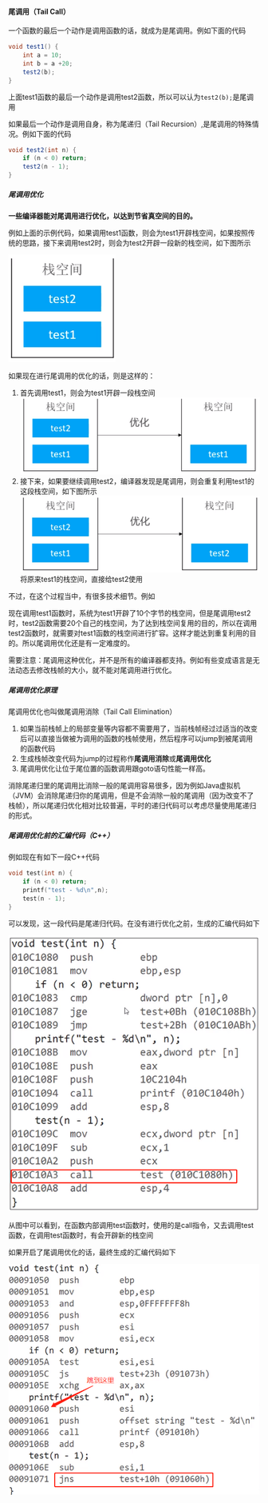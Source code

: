 #### 尾调用（Tail Call）

一个函数的最后一个动作是调用函数的话，就成为是尾调用。例如下面的代码

```java
void test1() {
	int a = 10;
	int b = a +20;
	test2(b);
}
```

上面test1函数的最后一个动作是调用test2函数，所以可以认为`test2(b);`是尾调用

如果最后一个动作是调用自身，称为尾递归（Tail Recursion）,是尾调用的特殊情况。例如下面的代码

```java
void test2(int n) {
	if (n < 0) return;
	test2(n - 1);
}
```

##### 尾调用优化

**一些编译器能对尾调用进行优化，以达到节省真空间的目的。**

例如上面的示例代码，如果调用test1函数，则会为test1开辟栈空间，如果按照传统的思路，接下来调用test2时，则会为test2开辟一段新的栈空间，如下图所示

![1577190120401](https://github.com/MSTGit/Algorithm/blob/master/AdvancedPart/24-TailCall/Resource/1577190120401.png)

如果现在进行尾调用的优化的话，则是这样的：

1. 首先调用test1，则会为test1开辟一段栈空间
   ![1577190223599](https://github.com/MSTGit/Algorithm/blob/master/AdvancedPart/24-TailCall/Resource/1577190223599.png)
2. 接下来，如果要继续调用test2，编译器发现是尾调用，则会重复利用test1的这段栈空间，如下图所示
   ![1577190321501](https://github.com/MSTGit/Algorithm/blob/master/AdvancedPart/24-TailCall/Resource/1577190321501.png)
   将原来test1的栈空间，直接给test2使用

不过，在这个过程当中，有很多技术细节。例如

现在调用test1函数时，系统为test1开辟了10个字节的栈空间，但是尾调用test2时，test2函数需要20个自己的栈空间，为了达到栈空间复用的目的，所以在调用test2函数时，就需要对test1函数的栈空间进行扩容。这样才能达到重复利用的目的。所以尾调用优化还是有一定难度的。

需要注意：尾调用这种优化，并不是所有的编译器都支持。例如有些变成语言是无法动态去修改栈帧的大小，就不能对尾调用进行优化。

##### 尾调用优化原理

尾调用优化也叫做尾调用消除（Tail Call Elimination）

1. 如果当前栈帧上的局部变量等内容都不需要用了，当前栈帧经过过适当的改变后可以直接当做被为调用的函数的栈帧使用，然后程序可以jump到被尾调用的函数代码
2. 生成栈帧改变代码为jump的过程称作**尾调用消除**或**尾调用优化**
3. 尾调用优化让位于尾位置的函数调用跟goto语句性能一样高。

消除尾递归里的尾调用比消除一般的尾调用容易很多，因为例如Java虚拟机（JVM）会消除尾递归你的尾调用，但是不会消除一般的尾调用（因为改变不了栈帧），所以尾递归优化相对比较普遍，平时的递归代码可以考虑尽量使用尾递归的形式。

##### 尾调用优化前的汇编代码（C++）

例如现在有如下一段C++代码

```C++
void test(int n) {
	if (n < 0) return;
	printf("test - %d\n",n);
	test(n - 1);
}
```

可以发现，这一段代码是尾递归代码。在没有进行优化之前，生成的汇编代码如下

![1577193263848](https://github.com/MSTGit/Algorithm/blob/master/AdvancedPart/24-TailCall/Resource/1577193263848.png)

从图中可以看到，在函数内部调用test函数时，使用的是call指令，又去调用test函数，在调用test函数时，有会开辟新的栈空间

如果开启了尾调用优化的话，最终生成的汇编代码如下

![1577193441749](https://github.com/MSTGit/Algorithm/blob/master/AdvancedPart/24-TailCall/Resource/1577193441749.png)



